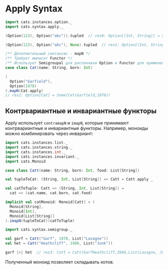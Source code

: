 # Apply Syntax

```scala
import cats.instances.option._
import cats.syntax.apply._

(Option(123), Option("abc")).tupled  // res0: Option[(Int, String)] = Some((123,abc))

(Option(123), Option("abc"), None).tupled  // res1: Option[(Int, String, Nothing)] = None

/** Дополнительный синтаксис - mapN */
/** Требует имлисит Functor */
/** Использует Semigroupal для распаковки Option и Functor для применения значений к функции */
case class Cat(name: String, born: Int)

(
  Option("Garfield"),
  Option(1978)
).mapN(Cat.apply)
// res2: Option[Cat] = Some(Cat(Garfield,1978))

```

## Контрвариантные и инвариантные функторы

Apply использует `contramapN` и `imapN`, которые принимают контрвариантные и инвариантные функторы. Например, моноиды можно комбинировать через инвариант:

```scala
import cats.instances.list._
import cats.instances.string._
import cats.instances.int._
import cats.instances.invariant._
import cats.Monoid

case class Catt(name: String, born: Int, food: List[String])

val tupleToCat: (String, Int, List[String]) => Catt = Catt.apply _

val catToTuple: Catt => (String, Int, List[String]) =
  cat => (cat.name, cat.born, cat.food)

implicit val catMonoid: Monoid[Catt] = (
  Monoid[String],
  Monoid[Int],
  Monoid[List[String]]
).imapN(tupleToCat)(catToTuple)

import cats.syntax.semigroup._

val garf = Catt("Garf", 1978, List("Lasagne"))
val het = Catt("Heathcliff", 1988, List("Junk"))

garf |+| het  // res3: Catt = Catt(GarfHeathcliff,3966,List(Lasagne, Junk))
```

Полученный моноид позволяет складывать котов.

